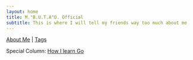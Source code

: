 ```yaml
---
layout: home
title: M."B.U.T.A"O. Official
subtitle: This is where I will tell my friends way too much about me
---
```


[About Me](aboutme.md)  |    [Tags](tags.html)

Special Column: [How I learn Go](go_index.md)
